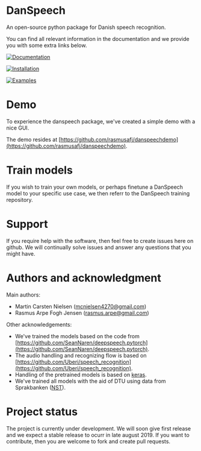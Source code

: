 # DanSpeech
An open-source python package for Danish speech recognition.

You can find all relevant information in the documentation and we provide you with some extra links below. 

[![Documentation](https://img.shields.io/badge/Documentation-blue.svg?style=for-the-badge)](https://danspeech.github.io/danspeech/)

[![Installation](https://img.shields.io/badge/Installation-blue.svg?style=for-the-badge)](https://danspeech.github.io/danspeech/html/installation.html)

[![Examples](https://img.shields.io/badge/Examples-blue.svg?style=for-the-badge)](https://danspeech.github.io/danspeech/html/auto_examples/index.html)

# Demo
To experience the danspeech package, we've created a simple demo with a nice GUI. 

The demo resides at [https://github.com/rasmusafj/danspeechdemo](https://github.com/rasmusafj/danspeechdemo).

# Train models
If you wish to train your own models, or perhaps finetune a DanSpeech model to your specific use case, we then 
referr to the DanSpeech training repository. 

# Support
If you require help with the software, then feel free to create issues here on github. We will continually solve issues
and answer any questions that you might have. 

# Authors and acknowledgment
Main authors: 
* Martin Carsten Nielsen  ([mcnielsen4270@gmail.com](mcnielsen4270@gmail.com))
* Rasmus Arpe Fogh Jensen ([rasmus.arpe@gmail.com](rasmus.arpe@gmail.com))

Other acknowledgements:

* We've trained the models based on the code from [https://github.com/SeanNaren/deepspeech.pytorch](https://github.com/SeanNaren/deepspeech.pytorch).
* The audio handling and recognizing flow is based on [https://github.com/Uberi/speech_recognition](https://github.com/Uberi/speech_recognition).
* Handling of the pretrained models is based on [keras](https://github.com/keras-team/keras).
* We've trained all models with the aid of DTU using data from Sprakbanken ([NST](https://www.nb.no/sprakbanken/show?serial=oai%3Anb.no%3Asbr-19&lang=en)).

# Project status
The project is currently under development. We will soon give first release and we expect a stable release to ocurr
in late august 2019. If you want to contribute, then you are welcome to fork and create pull requests. 
